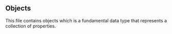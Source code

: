 ## Objects
This file contains objects which is a fundamental data type that represents a collection of properties.

